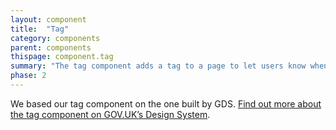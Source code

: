 ```yaml
---
layout: component
title:  "Tag"
category: components
parent: components
thispage: component.tag
summary: "The tag component adds a tag to a page to let users know when a site or service is in alpha or beta."
phase: 2
---
```


We based our tag component on the one built by GDS. [Find out more about the tag component on GOV.UK’s Design System](https://design-system.service.gov.uk/components/tag/).
